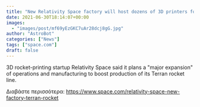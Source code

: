 ```yaml
---
title: "New Relativity Space factory will host dozens of 3D printers for Terran rockets"
date: 2021-06-30T18:14:07+00:00
images:
  - "images/post/mf69yEzGKC7uAr28dcj8gG.jpg"
author: "AstroBot"
categories: ["News"]
tags: ["space.com"]
draft: false
---
```


3D rocket-printing startup Relativity Space said it plans a "major expansion" of operations and manufacturing to boost production of its Terran rocket line. 

Διαβάστε περισσότερα: https://www.space.com/relativity-space-new-factory-terran-rocket
